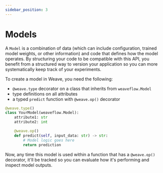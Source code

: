 ```yaml
---
sidebar_position: 3
---
```


# Models

A `Model` is a combination of data (which can include configuration, trained model weights, or other information) and code that defines how the model operates. By structuring your code to be compatible with this API, you benefit from a structured way to version your application so you can more systematically keep track of your experiments.

To create a model in Weave, you need the following:
- `@weave.type` decorator on a class that inherits from `weaveflow.Model`
- type definitions on all attributes
- a typed `predict` function with `@weave.op()` decorator

```python
@weave.type()
class YourModel(weaveflow.Model):
    attribute1: str
    attribute2: int

    @weave.op()
    def predict(self, input_data: str) -> str:
        # Model logic goes here
        return prediction
```

Now, any time this model is used within a function that has a `@weave.op()` decorator, it'll be tracked so you can evaluate how it's performing and inspect model outputs.